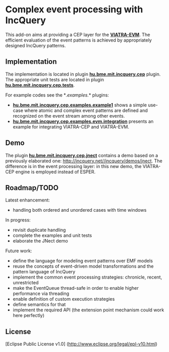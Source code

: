 Complex event processing with IncQuery
======================================

This add-on aims at providing a CEP layer for the **[VIATRA-EVM](http://www.eclipse.org/viatra2/)**. The efficient evaluation of the event patterns is achieved by appropriately designed IncQuery patterns.

Implementation
--------------

The implementation is located in plugin **[hu.bme.mit.incquery.cep](https://github.com/istvanrath/EMF-IncQuery-Addons/tree/master/cep/hu.bme.mit.incquery.cep)** plugin. The appropriate unit tests are located in plugin **[hu.bme.mit.incquery.cep.tests](https://github.com/istvanrath/EMF-IncQuery-Addons/tree/master/cep/hu.bme.mit.incquery.cep.tests)**.

For example codes see the \**.examples.*\* plugins:
* **[hu.bme.mit.incquery.cep.examples.example1](https://github.com/istvanrath/EMF-IncQuery-Addons/tree/master/cep/hu.bme.mit.incquery.cep.examples.example1)** shows a simple use-case where atomic and complex event patterns are defined and recognized on the event stream among other events.
* **[hu.bme.mit.incquery.cep.examples.evm.integration](https://github.com/istvanrath/EMF-IncQuery-Addons/tree/master/cep/hu.bme.mit.incquery.cep.examples.evm.integration)** presents an example for integrating  VIATRA-CEP and VIATRA-EVM.

Demo
--------------
The plugin **[hu.bme.mit.incquery.cep.jnect](https://github.com/istvanrath/EMF-IncQuery-Addons/tree/master/cep/hu.bme.mit.incquery.cep.jnect)** contains a demo based on a previously elaborated one: http://incquery.net//incquery/demos/jnect. The difference is in the event processing layer: in this new demo, the VIATRA-CEP engine is employed instead of ESPER.

Roadmap/TODO
------------

Latest enhancement:
* handling both ordered and unordered cases with time windows

In progress:
* revisit duplicate handling
* complete the examples and unit tests
* elaborate the JNect demo

Future work:
* define the language for modeling event patterns over EMF models
 * reuse the concepts of event-driven model transformations and the pattern language of IncQuery
* implement the common event processing strategies: chronicle, recent, unrestricted
* make the EventQueue thread-safe in order to enable higher performance via threading
* enable definition of custom execution strategies
 * define semantics for that
 * implement the required API (the extension point mechanism could work here perfectly)

License
-------
[Eclipse Public License v1.0] (http://www.eclipse.org/legal/epl-v10.html)
